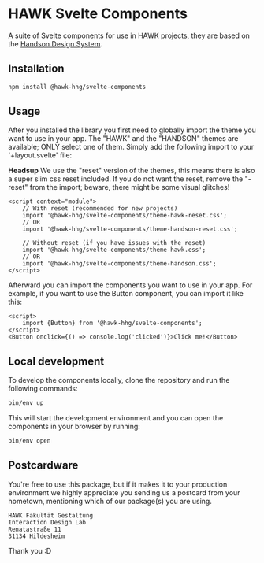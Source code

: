 # HAWK Svelte Components

A suite of Svelte components for use in HAWK projects, they are based on
the [Handson Design System](https://www.figma.com/design/SNtAs3qx6Xvp9yUSPb3vDB/Design-System-redesign).

## Installation

```bash
npm install @hawk-hhg/svelte-components
```

## Usage

After you installed the library you first need to globally import the theme you want to use in your app.
The "HAWK" and the "HANDSON" themes are available; ONLY select one of them. Simply add the following
import to your '+layout.svelte' file:

**Headsup** We use the "reset" version of the themes, this means there is also a super slim css reset included.
If you do not want the reset, remove the "-reset" from the import; beware, there might be some visual glitches!

```svelte
<script context="module">
    // With reset (recommended for new projects)
    import '@hawk-hhg/svelte-components/theme-hawk-reset.css';
    // OR
    import '@hawk-hhg/svelte-components/theme-handson-reset.css';

    // Without reset (if you have issues with the reset)
    import '@hawk-hhg/svelte-components/theme-hawk.css';
    // OR
    import '@hawk-hhg/svelte-components/theme-handson.css';
</script>
```

Afterward you can import the components you want to use in your app. For example, if you want to use the Button
component, you can import it like this:

```svelte
<script>
    import {Button} from '@hawk-hhg/svelte-components';
</script>
<Button onclick={() => console.log('clicked')}>Click me!</Button>
```

## Local development

To develop the components locally, clone the repository and run the following commands:

```bash
bin/env up
```

This will start the development environment and you can open the components in your browser by running:

```bash
bin/env open
```

## Postcardware

You're free to use this package, but if it makes it to your production environment we highly appreciate you sending us a
postcard from your hometown, mentioning which of our package(s) you are using.

```
HAWK Fakultät Gestaltung
Interaction Design Lab
Renatastraße 11
31134 Hildesheim
```

Thank you :D
